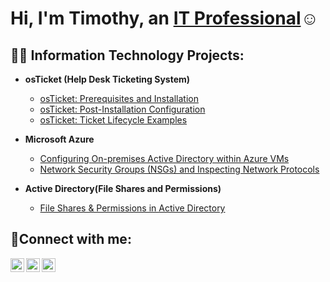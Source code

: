 <h1>Hi, I'm Timothy, an <a href="https://linkedin.com/in/Josh">IT Professional</a>☺</h1>

<h2>👨‍💻 Information Technology Projects:</h2>

- <b>osTicket (Help Desk Ticketing System)</b>
  - [osTicket: Prerequisites and Installation](https://github.com/timmccoyit/osticket-prereqs)
  - [osTicket: Post-Installation Configuration](https://github.com/timmccoyit/post-install-config)
  - [osTicket: Ticket Lifecycle Examples](https://github.com/timmccoyit/ticket-lifecycle)
- <b>Microsoft Azure</b>
  - [Configuring On-premises Active Directory within Azure VMs](https://github.com/timmccoyit/configure-ad)
  - [Network Security Groups (NSGs) and Inspecting Network Protocols](https://github.com/timmccoyit/azure-network-protocols)
 

- <b>Active Directory(File Shares and Permissions)</b>
  - [File Shares & Permissions in Active Directory](https://github.com/timmccoyit/fileshare-permissions)
  


<h2>🤳Connect with me:</h2>

[<img align="left" alt="Josh | Twitter" width="22px" src="https://cdn.jsdelivr.net/npm/simple-icons@v3/icons/twitter.svg" />][twitter]
[<img align="left" alt="Josh | LinkedIn" width="22px" src="https://cdn.jsdelivr.net/npm/simple-icons@v3/icons/linkedin.svg" />][linkedin]
[<img align="left" alt="Josh | Instagram" width="22px" src="https://cdn.jsdelivr.net/npm/simple-icons@v3/icons/instagram.svg" />][instagram]

[twitter]: https://twitter.com/Josh
[instagram]: https://www.instagram.com/Josh
[linkedin]: https://linkedin.com/in/Josh
